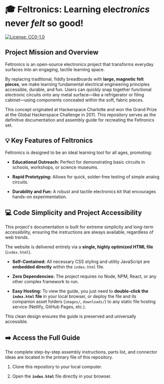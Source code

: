 # 🎓 Feltronics: Learning elec*tronics* never _felt_ so good!

[![License: CC0-1.0](https://img.shields.io/badge/License-CC0--1.0-lightgrey.svg)](http://creativecommons.org/publicdomain/zero/1.0/)

## Project Mission and Overview

Feltronics is an open-source electronics project that transforms everyday surfaces into an engaging, tactile learning space.

By replacing traditional, fiddly breadboards with **large, magnetic felt pieces**, we make learning fundamental electrical engineering principles accessible, durable, and fun. Users can quickly snap together functional electronic circuits onto any metal surface—like a refrigerator or filing cabinet—using components concealed within the soft, fabric pieces.

This concept originated at Hackerspace Charlotte and won the Grand Prize at the Global Hackerspace Challenge in 2011. This repository serves as the definitive documentation and assembly guide for recreating the Feltronics set.

## 💡 Key Features of Feltronics

Feltronics is designed to be an ideal learning tool for all ages, promoting:

* **Educational Outreach:** Perfect for demonstrating basic circuits in schools, workshops, or science museums.

* **Rapid Prototyping:** Allows for quick, solder-free testing of simple analog circuits.

* **Durability and Fun:** A robust and tactile electronics kit that encourages hands-on experimentation.

## 💻 Code Simplicity and Project Accessibility

This project's documentation is built for extreme simplicity and long-term accessibility, ensuring the instructions are always available, regardless of web trends.

The website is delivered entirely via a **single, highly optimized HTML file** (`index.html`).

* **Self-Contained:** All necessary CSS styling and utility JavaScript are **embedded directly** within the `index.html` file.

* **Zero Dependencies:** The project requires no Node, NPM, React, or any other complex framework to run.

* **Easy Hosting:** To view the guide, you just need to **double-click the `index.html` file** in your local browser, or deploy the file and its companion asset folders (`images/`, `downloads/`) to any static file hosting service (Netlify, GitHub Pages, etc.).

This clean design ensures the guide is preserved and universally accessible.

## ➡️ Access the Full Guide

The complete step-by-step assembly instructions, parts list, and connector ideas are located in the primary file of this repository.

1. Clone this repository to your local computer.

2. Open the **`index.html`** file directly in your browser.